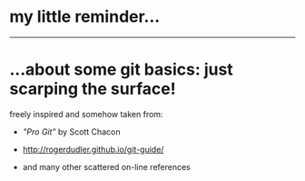 # my little reminder...
***
# ...about some git basics: just scarping the surface!

freely inspired and somehow taken from:

- *"Pro Git"* by Scott Chacon

- http://rogerdudler.github.io/git-guide/

- and many other scattered on-line references  
